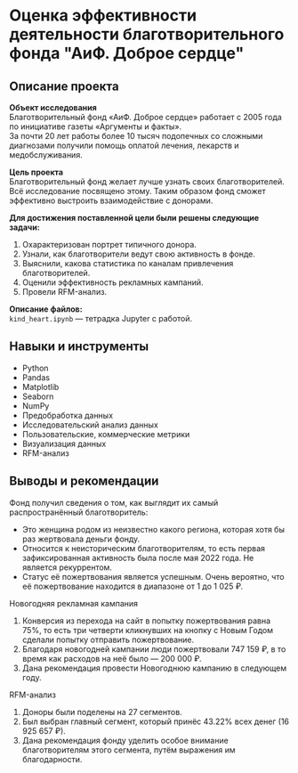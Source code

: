 # Оценка эффективности деятельности благотворительного фонда "АиФ. Доброе сердце"

## Описание проекта

**Объект исследования**\
Благотворительный фонд «АиФ. Доброе сердце» работает с $2005$ года по инициативе газеты «Аргументы и факты».\
За почти $20$ лет работы более $10$ тысяч подопечных со сложными диагнозами получили помощь оплатой лечения, лекарств и медобслуживания.

**Цель проекта**\
Благотворительный фонд желает лучше узнать своих благотворителей. Всё исследование посвящено этому.
Таким образом фонд сможет эффективно выстроить взаимодействие с донорами.

**Для достижения поставленной цели были решены следующие задачи:**
1. Охарактеризован портрет типичного донора.
2. Узнали, как благотворители ведут свою активность в фонде.
3. Выяснили, какова статистика по каналам привлечения благотворителей.
4. Оценили эффективность рекламных кампаний.
5. Провели RFM-анализ.

**Описание файлов:** \
`kind_heart.ipynb` — тетрадка Jupyter с работой.

## Навыки и инструменты
* Python
* Pandas
* Matplotlib
* Seaborn
* NumPy
* Предобработка данных
* Исследовательский анализ данных
* Пользовательские, коммерческие метрики
* Визуализация данных
* RFM-анализ

## Выводы и рекомендации

Фонд получил сведения о том, как выглядит их самый распространённый благотворитель:
* Это женщина родом из неизвестно какого региона, которая хотя бы раз жертвовала деньги фонду.
* Относится к неисторическим благотворителям, то есть первая зафиксированная активность была после мая $2022$ года. Не является рекуррентом.
* Статус её пожертвования является успешным. Очень вероятно, что её пожертвование находится в диапазоне от $1$ до $1$ $025$ ₽.

Новогодняя рекламная кампания
1. Конверсия из перехода на сайт в попытку пожертвования равна $75\%$, то есть три четверти кликнувших на кнопку с Новым Годом сделали попытку отправить пожертвование.
2. Благодаря новогодней кампании люди пожертвовали $747$ $159$ ₽, в то время как расходов на неё было — $200$ $000$ ₽.
3. Дана рекомендация провести Новогоднюю кампанию в следующем году.

RFM-анализ
1. Доноры были поделены на $27$ сегментов.
2. Был выбран главный сегмент, который принёс $43.22$\% всех денег ($16$ $925$ $657$ ₽).
3. Дана рекомендация фонду уделить особое внимание благотворителям этого сегмента, путём выражения им благодарности. 
